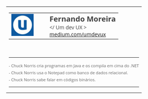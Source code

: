 <!DOCTYPE html PUBLIC "-//W3C//DTD XHTML 1.0 Transitional//EN" "http://www.w3.org/TR/xhtml1/DTD/xhtml1-transitional.dtd">
<html xmlns="http://www.w3.org/1999/xhtml">
<head>
<meta http-equiv="Content-Type" content="text/html; charset=utf-8">
<title>Fernando Moreira - Um dev UX</title>
</head>
<body>
<table border="0" cellpadding="0" cellspacing="0" style="font-family:'Open Sans', 'Helvetica Neue', Helvetica, Arial, sans-serif; color:424242;">
  <tbody>
    <tr>
      <td>
        <table border="0" cellpadding="0" cellspacing="0" width="100%">
          <tr>
            <td valign="top" width="60">
              <a href="https://medium.com/umdevux" target="_blank">
                <img src="/logo.png" alt="umdevux" width="60" height="60" border="0">
              </a>
            </td>
            <td width="15">&nbsp;</td>
            <td valign="top">
                <strong><span style="font-size:20px; color:#424242;">Fernando Moreira</span></strong><br>
                <span style="font-size:14px;color:#424242;">&lt;/ Um dev UX &gt;</span><br>
                <span style="font-size:14px;color:#0C59A0"><a href="https://medium.com/umdevux">medium.com/umdevux</a></span>
            </td>
          </tr>
        </table>
      </td>
    </tr>
    <tr>
      <td valign="top">
        <br>
        <span style="font-size:11px;color:#676767;">
          <span><hr></span>
          <span>- Chuck Norris cria programas em Java e os compila em cima do .NET</span><br>
          <span>- Chuck Norris usa o Notepad como banco de dados relacional.</span><br>
          <span>- Chuck Norris sabe falar em códigos binários.</span><br>
          <span><hr></span>
        </span>
      </td>
    </tr>
  </tbody>
</table>
</body>
</html>
